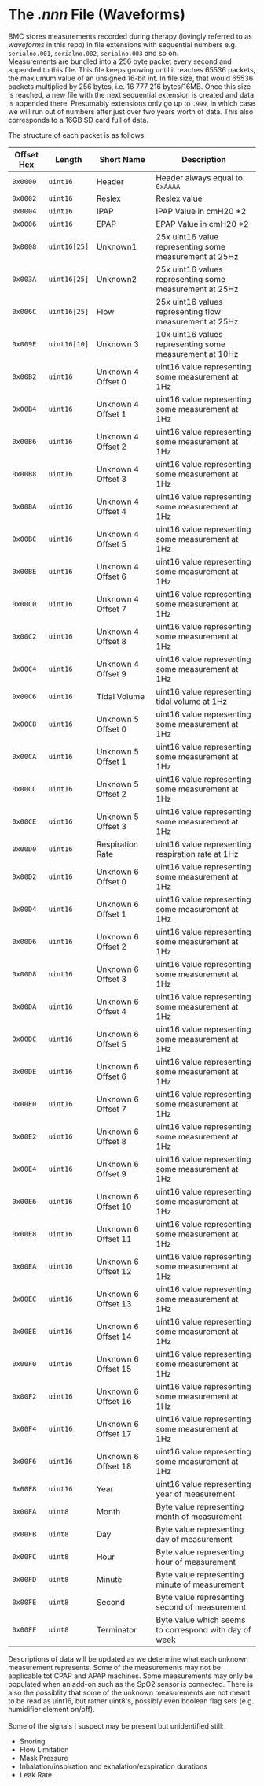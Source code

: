 # The *.nnn* File (Waveforms)
BMC stores measurements recorded during therapy (lovingly referred to as *waveforms* in this repo) in file extensions with sequential numbers e.g. `serialno.001`, `serialno.002`, `serialno.003` and so on.<br>
Measurements are bundled into a 256 byte packet every second and appended to this file. This file keeps growing until it reaches 65536 packets, the maxiumum value of an unsigned 16-bit int. In file size, that would 65536 packets multiplied by 256 bytes, i.e. 16 777 216 bytes/16MB. Once this size is reached, a new file with the next sequential extension is created and data is appended there. Presumably extensions only go up to `.999`, in which case we will run out of numbers after just over two years worth of data. This also corresponds to a 16GB SD card full of data.

The structure of each packet is as follows:


|Offset Hex|Length|Short Name|Description|
|-----|---|--|---|
|`0x0000`|`uint16`|Header|Header always equal to `0xAAAA` |
|`0x0002`|`uint16`|Reslex|Reslex value |
|`0x0004`|`uint16`|IPAP|IPAP Value in cmH20 *2 |
|`0x0006`|`uint16`|EPAP|EPAP Value in cmH20 *2 |
|`0x0008`|`uint16[25]`|Unknown1|25x uint16 value representing some measurement at 25Hz |
|`0x003A`|`uint16[25]`|Unknown2|25x uint16 values representing some measurement at 25Hz |
|`0x006C`|`uint16[25]`|Flow|25x uint16 values representing flow measurement at 25Hz |
|`0x009E`|`uint16[10]`|Unknown 3|10x uint16 values representing some measurement at 10Hz |
|`0x00B2`|`uint16`|Unknown 4 Offset 0|uint16 value representing some measurement at 1Hz |
|`0x00B4`|`uint16`|Unknown 4 Offset 1|uint16 value representing some measurement at 1Hz |
|`0x00B6`|`uint16`|Unknown 4 Offset 2|uint16 value representing some measurement at 1Hz |
|`0x00B8`|`uint16`|Unknown 4 Offset 3|uint16 value representing some measurement at 1Hz |
|`0x00BA`|`uint16`|Unknown 4 Offset 4|uint16 value representing some measurement at 1Hz |
|`0x00BC`|`uint16`|Unknown 4 Offset 5|uint16 value representing some measurement at 1Hz |
|`0x00BE`|`uint16`|Unknown 4 Offset 6|uint16 value representing some measurement at 1Hz |
|`0x00C0`|`uint16`|Unknown 4 Offset 7|uint16 value representing some measurement at 1Hz |
|`0x00C2`|`uint16`|Unknown 4 Offset 8|uint16 value representing some measurement at 1Hz |
|`0x00C4`|`uint16`|Unknown 4 Offset 9|uint16 value representing some measurement at 1Hz |
|`0x00C6`|`uint16`|Tidal Volume|uint16 value representing tidal volume at 1Hz |
|`0x00C8`|`uint16`|Unknown 5 Offset 0|uint16 value representing some measurement at 1Hz |
|`0x00CA`|`uint16`|Unknown 5 Offset 1|uint16 value representing some measurement at 1Hz |
|`0x00CC`|`uint16`|Unknown 5 Offset 2|uint16 value representing some measurement at 1Hz |
|`0x00CE`|`uint16`|Unknown 5 Offset 3|uint16 value representing some measurement at 1Hz |
|`0x00D0`|`uint16`|Respiration Rate|uint16 value representing respiration rate at 1Hz |
|`0x00D2`|`uint16`|Unknown 6 Offset 0|uint16 value representing some measurement at 1Hz |
|`0x00D4`|`uint16`|Unknown 6 Offset 1|uint16 value representing some measurement at 1Hz |
|`0x00D6`|`uint16`|Unknown 6 Offset 2|uint16 value representing some measurement at 1Hz |
|`0x00D8`|`uint16`|Unknown 6 Offset 3|uint16 value representing some measurement at 1Hz |
|`0x00DA`|`uint16`|Unknown 6 Offset 4|uint16 value representing some measurement at 1Hz |
|`0x00DC`|`uint16`|Unknown 6 Offset 5|uint16 value representing some measurement at 1Hz |
|`0x00DE`|`uint16`|Unknown 6 Offset 6|uint16 value representing some measurement at 1Hz |
|`0x00E0`|`uint16`|Unknown 6 Offset 7|uint16 value representing some measurement at 1Hz |
|`0x00E2`|`uint16`|Unknown 6 Offset 8|uint16 value representing some measurement at 1Hz |
|`0x00E4`|`uint16`|Unknown 6 Offset 9|uint16 value representing some measurement at 1Hz |
|`0x00E6`|`uint16`|Unknown 6 Offset 10|uint16 value representing some measurement at 1Hz |
|`0x00E8`|`uint16`|Unknown 6 Offset 11|uint16 value representing some measurement at 1Hz |
|`0x00EA`|`uint16`|Unknown 6 Offset 12|uint16 value representing some measurement at 1Hz |
|`0x00EC`|`uint16`|Unknown 6 Offset 13|uint16 value representing some measurement at 1Hz |
|`0x00EE`|`uint16`|Unknown 6 Offset 14|uint16 value representing some measurement at 1Hz |
|`0x00F0`|`uint16`|Unknown 6 Offset 15|uint16 value representing some measurement at 1Hz |
|`0x00F2`|`uint16`|Unknown 6 Offset 16|uint16 value representing some measurement at 1Hz |
|`0x00F4`|`uint16`|Unknown 6 Offset 17|uint16 value representing some measurement at 1Hz |
|`0x00F6`|`uint16`|Unknown 6 Offset 18|uint16 value representing some measurement at 1Hz |
|`0x00F8`|`uint16`|Year|uint16 value representing year of measurement |
|`0x00FA`|`uint8`|Month|Byte value representing month of measurement |
|`0x00FB`|`uint8`|Day|Byte value representing day of measurement |
|`0x00FC`|`uint8`|Hour|Byte value representing hour of measurement |
|`0x00FD`|`uint8`|Minute|Byte value representing minute of measurement |
|`0x00FE`|`uint8`|Second|Byte value representing second of measurement |
|`0x00FF`|`uint8`|Terminator|Byte value which seems to correspond with day of week |

Descriptions of data will be updated as we determine what each unknown measurement represents. Some of the measurements may not be applicable tot CPAP and APAP machines. Some measurements may only be populated when an add-on such as the SpO2 sensor is connected.
There is also the possiblity that some of the unknown measurements are not meant to be read as uint16, but rather uint8's, possibly even boolean flag sets (e.g. humidifier element on/off).  
<br>
Some of the signals I suspect may be present but unidentified still:
* Snoring
* Flow Limitation
* Mask Pressure
* Inhalation/inspiration and exhalation/exspiration durations
* Leak Rate
